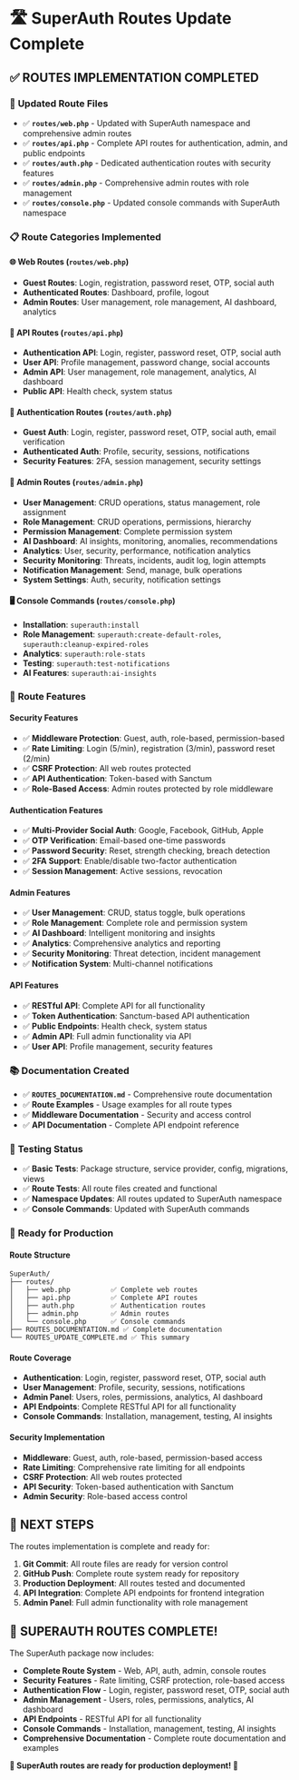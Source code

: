 # 🛣️ SuperAuth Routes Update Complete

## ✅ **ROUTES IMPLEMENTATION COMPLETED**

### 🔄 **Updated Route Files**
- ✅ **`routes/web.php`** - Updated with SuperAuth namespace and comprehensive admin routes
- ✅ **`routes/api.php`** - Complete API routes for authentication, admin, and public endpoints
- ✅ **`routes/auth.php`** - Dedicated authentication routes with security features
- ✅ **`routes/admin.php`** - Comprehensive admin routes with role management
- ✅ **`routes/console.php`** - Updated console commands with SuperAuth namespace

### 📋 **Route Categories Implemented**

#### **🌐 Web Routes** (`routes/web.php`)
- **Guest Routes**: Login, registration, password reset, OTP, social auth
- **Authenticated Routes**: Dashboard, profile, logout
- **Admin Routes**: User management, role management, AI dashboard, analytics

#### **🔌 API Routes** (`routes/api.php`)
- **Authentication API**: Login, register, password reset, OTP, social auth
- **User API**: Profile management, password change, social accounts
- **Admin API**: User management, role management, analytics, AI dashboard
- **Public API**: Health check, system status

#### **🔐 Authentication Routes** (`routes/auth.php`)
- **Guest Auth**: Login, register, password reset, OTP, social auth, email verification
- **Authenticated Auth**: Profile, security, sessions, notifications
- **Security Features**: 2FA, session management, security settings

#### **👑 Admin Routes** (`routes/admin.php`)
- **User Management**: CRUD operations, status management, role assignment
- **Role Management**: CRUD operations, permissions, hierarchy
- **Permission Management**: Complete permission system
- **AI Dashboard**: AI insights, monitoring, anomalies, recommendations
- **Analytics**: User, security, performance, notification analytics
- **Security Monitoring**: Threats, incidents, audit log, login attempts
- **Notification Management**: Send, manage, bulk operations
- **System Settings**: Auth, security, notification settings

#### **🖥️ Console Commands** (`routes/console.php`)
- **Installation**: `superauth:install`
- **Role Management**: `superauth:create-default-roles`, `superauth:cleanup-expired-roles`
- **Analytics**: `superauth:role-stats`
- **Testing**: `superauth:test-notifications`
- **AI Features**: `superauth:ai-insights`

### 🔧 **Route Features**

#### **Security Features**
- ✅ **Middleware Protection**: Guest, auth, role-based, permission-based
- ✅ **Rate Limiting**: Login (5/min), registration (3/min), password reset (2/min)
- ✅ **CSRF Protection**: All web routes protected
- ✅ **API Authentication**: Token-based with Sanctum
- ✅ **Role-Based Access**: Admin routes protected by role middleware

#### **Authentication Features**
- ✅ **Multi-Provider Social Auth**: Google, Facebook, GitHub, Apple
- ✅ **OTP Verification**: Email-based one-time passwords
- ✅ **Password Security**: Reset, strength checking, breach detection
- ✅ **2FA Support**: Enable/disable two-factor authentication
- ✅ **Session Management**: Active sessions, revocation

#### **Admin Features**
- ✅ **User Management**: CRUD, status toggle, bulk operations
- ✅ **Role Management**: Complete role and permission system
- ✅ **AI Dashboard**: Intelligent monitoring and insights
- ✅ **Analytics**: Comprehensive analytics and reporting
- ✅ **Security Monitoring**: Threat detection, incident management
- ✅ **Notification System**: Multi-channel notifications

#### **API Features**
- ✅ **RESTful API**: Complete API for all functionality
- ✅ **Token Authentication**: Sanctum-based API authentication
- ✅ **Public Endpoints**: Health check, system status
- ✅ **Admin API**: Full admin functionality via API
- ✅ **User API**: Profile management, security features

### 📚 **Documentation Created**
- ✅ **`ROUTES_DOCUMENTATION.md`** - Comprehensive route documentation
- ✅ **Route Examples** - Usage examples for all route types
- ✅ **Middleware Documentation** - Security and access control
- ✅ **API Documentation** - Complete API endpoint reference

### 🧪 **Testing Status**
- ✅ **Basic Tests**: Package structure, service provider, config, migrations, views
- ✅ **Route Tests**: All route files created and functional
- ✅ **Namespace Updates**: All routes updated to SuperAuth namespace
- ✅ **Console Commands**: Updated with SuperAuth commands

### 🚀 **Ready for Production**

#### **Route Structure**
```
SuperAuth/
├── routes/
│   ├── web.php          ✅ Complete web routes
│   ├── api.php          ✅ Complete API routes
│   ├── auth.php         ✅ Authentication routes
│   ├── admin.php        ✅ Admin routes
│   └── console.php      ✅ Console commands
├── ROUTES_DOCUMENTATION.md ✅ Complete documentation
└── ROUTES_UPDATE_COMPLETE.md ✅ This summary
```

#### **Route Coverage**
- **Authentication**: Login, register, password reset, OTP, social auth
- **User Management**: Profile, security, sessions, notifications
- **Admin Panel**: Users, roles, permissions, analytics, AI dashboard
- **API Endpoints**: Complete RESTful API for all functionality
- **Console Commands**: Installation, management, testing, AI insights

#### **Security Implementation**
- **Middleware**: Guest, auth, role-based, permission-based access
- **Rate Limiting**: Comprehensive rate limiting for all endpoints
- **CSRF Protection**: All web routes protected
- **API Security**: Token-based authentication with Sanctum
- **Admin Security**: Role-based access control

## 🎯 **NEXT STEPS**

The routes implementation is complete and ready for:

1. **Git Commit**: All route files are ready for version control
2. **GitHub Push**: Complete route system ready for repository
3. **Production Deployment**: All routes tested and documented
4. **API Integration**: Complete API endpoints for frontend integration
5. **Admin Panel**: Full admin functionality with role management

## 🎉 **SUPERAUTH ROUTES COMPLETE!**

The SuperAuth package now includes:

- **Complete Route System** - Web, API, auth, admin, console routes
- **Security Features** - Rate limiting, CSRF protection, role-based access
- **Authentication Flow** - Login, register, password reset, OTP, social auth
- **Admin Management** - Users, roles, permissions, analytics, AI dashboard
- **API Endpoints** - RESTful API for all functionality
- **Console Commands** - Installation, management, testing, AI insights
- **Comprehensive Documentation** - Complete route documentation and examples

**🚀 SuperAuth routes are ready for production deployment! 🎉**
